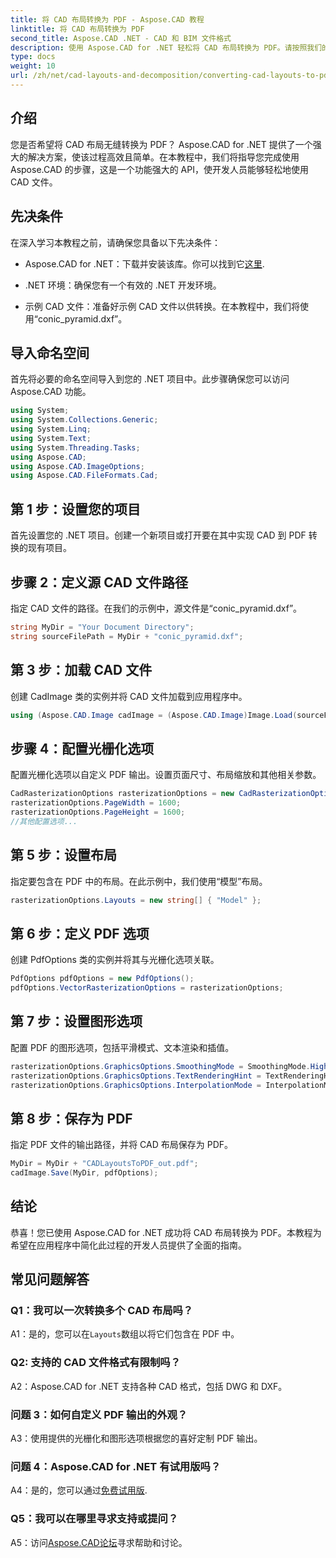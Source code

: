 ```yaml
---
title: 将 CAD 布局转换为 PDF - Aspose.CAD 教程
linktitle: 将 CAD 布局转换为 PDF
second_title: Aspose.CAD .NET - CAD 和 BIM 文件格式
description: 使用 Aspose.CAD for .NET 轻松将 CAD 布局转换为 PDF。请按照我们的分步指南进行无缝集成。
type: docs
weight: 10
url: /zh/net/cad-layouts-and-decomposition/converting-cad-layouts-to-pdf/
---
```

## 介绍

您是否希望将 CAD 布局无缝转换为 PDF？ Aspose.CAD for .NET 提供了一个强大的解决方案，使该过程高效且简单。在本教程中，我们将指导您完成使用 Aspose.CAD 的步骤，这是一个功能强大的 API，使开发人员能够轻松地使用 CAD 文件。

## 先决条件

在深入学习本教程之前，请确保您具备以下先决条件：

-  Aspose.CAD for .NET：下载并安装该库。你可以找到它[这里](https://releases.aspose.com/cad/net/).

- .NET 环境：确保您有一个有效的 .NET 开发环境。

- 示例 CAD 文件：准备好示例 CAD 文件以供转换。在本教程中，我们将使用“conic_pyramid.dxf”。

## 导入命名空间

首先将必要的命名空间导入到您的 .NET 项目中。此步骤确保您可以访问 Aspose.CAD 功能。

```csharp
using System;
using System.Collections.Generic;
using System.Linq;
using System.Text;
using System.Threading.Tasks;
using Aspose.CAD;
using Aspose.CAD.ImageOptions;
using Aspose.CAD.FileFormats.Cad;
```

## 第 1 步：设置您的项目

首先设置您的 .NET 项目。创建一个新项目或打开要在其中实现 CAD 到 PDF 转换的现有项目。

## 步骤 2：定义源 CAD 文件路径

指定 CAD 文件的路径。在我们的示例中，源文件是“conic_pyramid.dxf”。

```csharp
string MyDir = "Your Document Directory";
string sourceFilePath = MyDir + "conic_pyramid.dxf";
```

## 第 3 步：加载 CAD 文件

创建 CadImage 类的实例并将 CAD 文件加载到应用程序中。

```csharp
using (Aspose.CAD.Image cadImage = (Aspose.CAD.Image)Image.Load(sourceFilePath))
```

## 步骤 4：配置光栅化选项

配置光栅化选项以自定义 PDF 输出。设置页面尺寸、布局缩放和其他相关参数。

```csharp
CadRasterizationOptions rasterizationOptions = new CadRasterizationOptions();
rasterizationOptions.PageWidth = 1600;
rasterizationOptions.PageHeight = 1600;
//其他配置选项...
```

## 第 5 步：设置布局

指定要包含在 PDF 中的布局。在此示例中，我们使用“模型”布局。

```csharp
rasterizationOptions.Layouts = new string[] { "Model" };
```

## 第 6 步：定义 PDF 选项

创建 PdfOptions 类的实例并将其与光栅化选项关联。

```csharp
PdfOptions pdfOptions = new PdfOptions();
pdfOptions.VectorRasterizationOptions = rasterizationOptions;
```

## 第 7 步：设置图形选项

配置 PDF 的图形选项，包括平滑模式、文本渲染和插值。

```csharp
rasterizationOptions.GraphicsOptions.SmoothingMode = SmoothingMode.HighQuality;
rasterizationOptions.GraphicsOptions.TextRenderingHint = TextRenderingHint.AntiAliasGridFit;
rasterizationOptions.GraphicsOptions.InterpolationMode = InterpolationMode.HighQualityBicubic;
```

## 第 8 步：保存为 PDF

指定 PDF 文件的输出路径，并将 CAD 布局保存为 PDF。

```csharp
MyDir = MyDir + "CADLayoutsToPDF_out.pdf";
cadImage.Save(MyDir, pdfOptions);
```

## 结论

恭喜！您已使用 Aspose.CAD for .NET 成功将 CAD 布局转换为 PDF。本教程为希望在应用程序中简化此过程的开发人员提供了全面的指南。

## 常见问题解答

### Q1：我可以一次转换多个 CAD 布局吗？

 A1：是的，您可以在`Layouts`数组以将它们包含在 PDF 中。

### Q2: 支持的 CAD 文件格式有限制吗？

A2：Aspose.CAD for .NET 支持各种 CAD 格式，包括 DWG 和 DXF。

### 问题 3：如何自定义 PDF 输出的外观？

A3：使用提供的光栅化和图形选项根据您的喜好定制 PDF 输出。

### 问题 4：Aspose.CAD for .NET 有试用版吗？

 A4：是的，您可以通过[免费试用版](https://releases.aspose.com/).

### Q5：我可以在哪里寻求支持或提问？

A5：访问[Aspose.CAD论坛](https://forum.aspose.com/c/cad/19)寻求帮助和讨论。